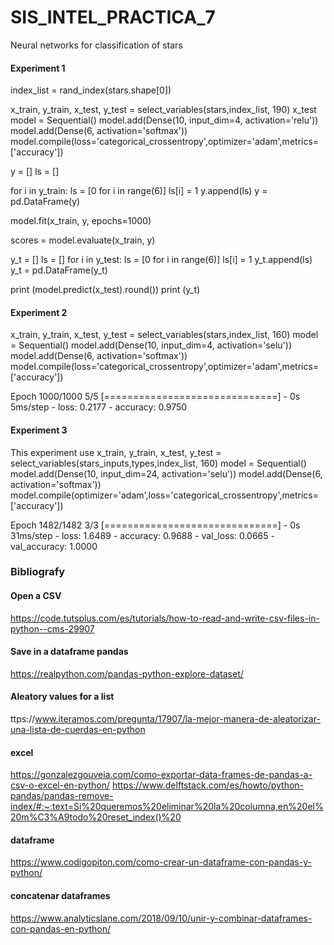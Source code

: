 # SIS_INTEL_PRACTICA_7
Neural networks for classification of stars


#### Experiment 1 
index_list = rand_index(stars.shape[0])

x_train, y_train, x_test, y_test = select_variables(stars,index_list, 190)
x_test
model = Sequential()
model.add(Dense(10, input_dim=4, activation='relu'))
model.add(Dense(6, activation='softmax'))
model.compile(loss='categorical_crossentropy',optimizer='adam',metrics=['accuracy'])

y = []
ls = []

for i in y_train:
    ls = [0 for i in range(6)]
    ls[i] = 1
    y.append(ls)
y = pd.DataFrame(y)

model.fit(x_train, y, epochs=1000)


scores = model.evaluate(x_train, y)
 
    
y_t = []
ls = []
for i in y_test:
    ls = [0 for i in range(6)]
    ls[i] = 1
    y_t.append(ls)
y_t = pd.DataFrame(y_t)

print (model.predict(x_test).round())
print (y_t)


#### Experiment 2
x_train, y_train, x_test, y_test = select_variables(stars,index_list, 160)
model = Sequential()
model.add(Dense(10, input_dim=4, activation='selu'))
model.add(Dense(6, activation='softmax'))
model.compile(loss='categorical_crossentropy',optimizer='adam',metrics=['accuracy'])

Epoch 1000/1000
5/5 [==============================] - 0s 5ms/step - loss: 0.2177 - accuracy: 0.9750

#### Experiment 3

This experiment use 
x_train, y_train, x_test, y_test = select_variables(stars_inputs,types,index_list, 160)
model = Sequential()
model.add(Dense(10, input_dim=24, activation='selu'))
model.add(Dense(6, activation='softmax'))
model.compile(optimizer='adam',loss='categorical_crossentropy',metrics=['accuracy'])

Epoch 1482/1482
3/3 [==============================] - 0s 31ms/step - loss: 1.6489 - accuracy: 0.9688 - val_loss: 0.0665 - val_accuracy: 1.0000

### Bibliografy
#### Open a CSV
https://code.tutsplus.com/es/tutorials/how-to-read-and-write-csv-files-in-python--cms-29907
#### Save in a dataframe pandas
https://realpython.com/pandas-python-explore-dataset/
#### Aleatory values for a list 
ttps://www.iteramos.com/pregunta/17907/la-mejor-manera-de-aleatorizar-una-lista-de-cuerdas-en-python

#### excel
https://gonzalezgouveia.com/como-exportar-data-frames-de-pandas-a-csv-o-excel-en-python/
https://www.delftstack.com/es/howto/python-pandas/pandas-remove-index/#:~:text=Si%20queremos%20eliminar%20la%20columna,en%20el%20m%C3%A9todo%20reset_index()%20
#### dataframe  
https://www.codigopiton.com/como-crear-un-dataframe-con-pandas-y-python/
#### concatenar dataframes
https://www.analyticslane.com/2018/09/10/unir-y-combinar-dataframes-con-pandas-en-python/